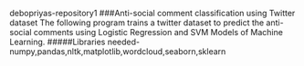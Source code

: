 debopriyas-repository1
###Anti-social comment classification using Twitter dataset
The following program trains a twitter dataset to predict the anti-social comments using Logistic Regression and SVM Models of Machine Learning.
#####Libraries needed-
numpy,pandas,nltk,matplotlib,wordcloud,seaborn,sklearn

